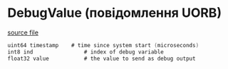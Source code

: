 # DebugValue (повідомлення UORB)

[source file](https://github.com/PX4/PX4-Autopilot/blob/main/msg/DebugValue.msg)

```c
uint64 timestamp	# time since system start (microseconds)
int8 ind                # index of debug variable
float32 value           # the value to send as debug output

```
